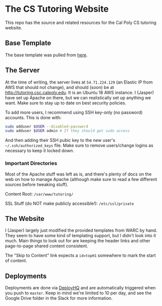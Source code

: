 # The CS Tutoring Website
This repo has the source and related resources for the
Cal Poly CS tutoring website.

## Base Template
The base template was pulled from [here](https://warc.calpoly.edu/).

## The Server
At the time of writing, the server lives at `54.71.224.129` (an Elastic IP from
AWS that should not change), and should (soon) be at 
http://tutoring.csc.calpoly.edu. It is an Ubuntu 18 AWS instance. I (Jasper) 
have set up Apache on there, but we can realistically set up anything we want.
Make sure to stay up to date on best security policies.

To add more users, I recommend using SSH key-only (no password) accounts.
This is done with:

```bash
sudo adduser $USER --disabled-password
sudo adduser $USER admin # If they should get sudo access
```

And then adding their SSH pubic key to the new user's `~/.ssh/authorized_keys`
file. Make sure to remove users/change logins as necessary to keep it locked
down.

### Important Directories
Most of the Apache stuff was left as is, and there's plenty of docs on the web
on how to manage Apache (although make sure to read a few different sources
before tweaking stuff).

Content Root: `/var/www/tutoring/`

SSL Stuff (do NOT make publicly accessible!): `/etc/ssl/private`

## The Website
I (Jasper) largely just modified the provided templates from WARC by hand. They
seem to have some kind of templating support, but I didn't look into it much.
Main things to look out for are keeping the header links and other page-to-page
shared content consistent.

The "Skip to Content" link expects a `id=topH1` somewhere to mark the start of
content.

## Deployments
Deployments are done via [DeployHQ](https://cal-poly-csse-tutoring-center.deployhq.com/) and are automatically triggered when you push to `master`. Keep in mind we're limited to 10 per day, and see the Google Drive folder in the Slack for more information.
